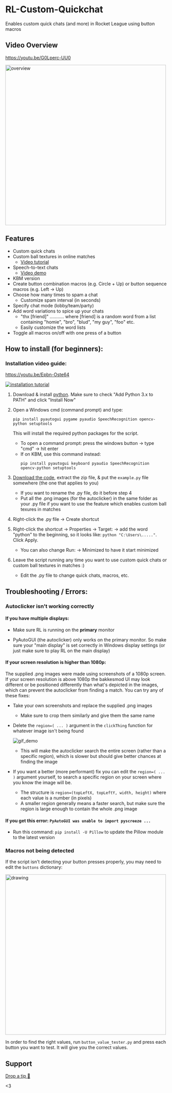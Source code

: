 # RL-Custom-Quickchat

Enables custom quick chats (and more) in Rocket League using button macros

## Video Overview

https://youtu.be/G0Lperc-UU0

<a href='https://youtu.be/G0Lperc-UU0'>
  <img src='https://i.imgur.com/U83sQM9.png' alt="overview" width="500"/>
</a>

## Features

- Custom quick chats
- Custom ball textures in online matches
  - [Video tutorial](https://youtu.be/qjvJxKlpNx0)
- Speech-to-text chats
  - [Video demo](https://youtu.be/cqEdJQ-X7X4)
- KBM version
- Create button combination macros (e.g. Circle + Up) or button sequence macros (e.g. Left → Up)
- Choose how many times to spam a chat
  - Customize spam interval (in seconds)
- Specify chat mode (lobby/team/party)
- Add word variations to spice up your chats
  - "thx [friend]" ........... where [friend] is a random word from a list containing "homie", "bro", "blud", "my guy", "foo" etc.
  - Easily customize the word lists
- Toggle all macros on/off with one press of a button

## How to install (for beginners):

### Installation video guide:

https://youtu.be/Epbn-Oste64

[![installation tutorial](https://i.imgur.com/b9ZTJFl_d.webp?maxwidth=760&fidelity=grand)](https://youtu.be/Epbn-Oste64)

1. Download & install [python](https://www.python.org/getit/). Make sure to check "Add Python 3.x to PATH" and click "Install Now"

2. Open a Windows cmd (command prompt) and type:
   ```
   pip install pyautogui pygame pyaudio SpeechRecognition opencv-python setuptools
   ```
   This will install the required python packages for the script.
   - To open a command prompt: press the windows button → type "cmd" → hit enter
   - If on KBM, use this command instead:
     ```
     pip install pyautogui keyboard pyaudio SpeechRecognition opencv-python setuptools
     ```
3. [Download the code](https://github.com/smallest-cock/RL-Custom-Quickchat/archive/refs/heads/main.zip), extract the zip file, & put the `example.py` file somewhere (the one that applies to you)
   - If you want to rename the .py file, do it before step 4
   - Put all the .png images (for the autoclicker) in the same folder as your .py file if you want to use the feature which enables custom ball texures in matches
4. Right-click the .py file → Create shortcut

5. Right-click the shortcut → Properties → Target: → add the word "python" to the beginning, so it looks like: `python "C:\Users\....."`. Click Apply.
   - You can also change Run: → Minimized to have it start minimized
6. Leave the script running any time you want to use custom quick chats or custom ball textures in matches :)
   - Edit the .py file to change quick chats, macros, etc.

## Troubleshooting / Errors:

### Autoclicker isn't working correctly

#### If you have multiple displays:

- Make sure RL is running on the **primary** monitor

- PyAutoGUI (the autoclicker) only works on the primary monitor. So make sure your "main display" is set correctly in Windows display settings (or just make sure to play RL on the main display)

#### If your screen resolution is higher than 1080p:

The supplied .png images were made using screenshots of a 1080p screen. If your screen resolution is above 1080p the bakkesmod UI may look different or be positioned differently than what's depicted in the images, which can prevent the autoclicker from finding a match. You can try any of these fixes:

- Take your own screenshots and replace the supplied .png images
  - Make sure to crop them similarly and give them the same name
- Delete the `region=( ... )` argument in the `clickThing` function for whatever image isn't being found

  ![gif_demo](https://github.com/smallest-cock/RL-Custom-Quickchat/assets/48503773/ba8bf2a7-edb1-472f-8275-5d610b75f3e4)

  - This will make the autoclicker search the entire screen (rather than a specific region), which is slower but should give better chances at finding the image

- If you want a better (more performant) fix you can edit the `region=( ... )` argument yourself, to search a specific region on your screen where you know the image will be.
  - The structure is `region=(topLeftX, topLeftY, width, height)` where each value is a number (in pixels)
  - A smaller region generally means a faster search, but make sure the region is large enough to contain the whole .png image

#### If you get this error: `PyAutoGUI was unable to import pyscreeze ...`

- Run this command: `pip install -U Pillow` to update the Pillow module to the latest version

### Macros not being detected

If the script isn't detecting your button presses properly, you may need to edit the `buttons` dictionary:

<img src="https://github.com/smallest-cock/RL-Custom-Quickchat/assets/48503773/9ccc127d-c148-463a-8992-cbc14e33e19a" alt="drawing" width="500"/>

In order to find the right values, run `button_value_tester.py` and press each button you want to test. It will give you the correct values.

## Support

[Drop a tip 🙏](https://cash.app/$naptime559)

<3

